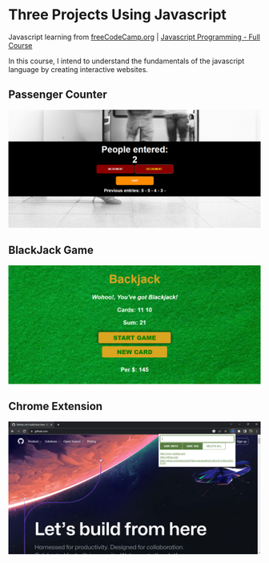 # Three Projects Using Javascript

Javascript learning from [freeCodeCamp.org](https://www.freecodecamp.org/) | [Javascript Programming - Full Course](https://youtu.be/jS4aFq5-91M)

In this course, I intend to understand the fundamentals of the javascript language by creating interactive websites.

## Passenger Counter

![passenger](./img/1-passenger.png)

## BlackJack Game

![blackjack](./img/2-blackjack.png)


## Chrome Extension

![chrome extension](./img/3-chrome-extension.png)
